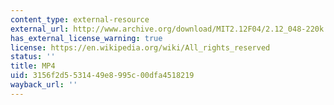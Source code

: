 ```yaml
---
content_type: external-resource
external_url: http://www.archive.org/download/MIT2.12F04/2.12_048-220k.mp4
has_external_license_warning: true
license: https://en.wikipedia.org/wiki/All_rights_reserved
status: ''
title: MP4
uid: 3156f2d5-5314-49e8-995c-00dfa4518219
wayback_url: ''
---
```


